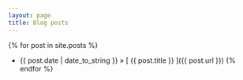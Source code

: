 ```yaml
---
layout: page
title: Blog posts
---
```


{% for post in site.posts %}
  * {{ post.date | date_to_string }} &raquo; [ {{ post.title }} ]({{ post.url }})
{% endfor %}